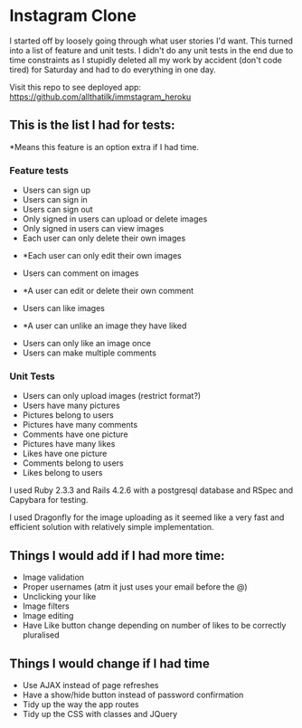 # Instagram Clone

I started off by loosely going through what user stories I'd want. This turned into a list of feature and unit tests. I didn't do any unit tests in the end due to time constraints as I stupidly deleted all my work by accident (don't code tired) for Saturday and had to do everything in one day.

Visit this repo to see deployed app: https://github.com/allthatilk/immstagram_heroku

## This is the list I had for tests:

*Means this feature is an option extra if I had time.

### Feature tests

* Users can sign up
* Users can sign in
* Users can sign out
* Only signed in users can upload or delete images
* Only signed in users can view images
* Each user can only delete their own images
- *Each user can only edit their own images
* Users can comment on images
- *A user can edit or delete their own comment
* Users can like images
- *A user can unlike an image they have liked
* Users can only like an image once
* Users can make multiple comments

### Unit Tests
* Users can only upload images (restrict format?)
* Users have many pictures
* Pictures belong to users
* Pictures have many comments
* Comments have one picture
* Pictures have many likes
* Likes have one picture
* Comments belong to users
* Likes belong to users

I used Ruby 2.3.3 and Rails 4.2.6 with a postgresql database and RSpec and Capybara for testing.

I used Dragonfly for the image uploading as it seemed like a very fast and efficient solution with relatively simple implementation.

## Things I would add if I had more time:
* Image validation
* Proper usernames (atm it just uses your email before the @)
* Unclicking your like
* Image filters
* Image editing
* Have Like button change depending on number of likes to be correctly pluralised

## Things I would change if I had time
* Use AJAX instead of page refreshes
* Have a show/hide button instead of password confirmation
* Tidy up the way the app routes
* Tidy up the CSS with classes and JQuery

